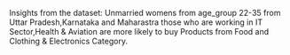 Insights from the dataset:
        Unmarried womens from age_group 22-35 from Uttar Pradesh,Karnataka and Maharastra those who are working in IT Sector,Health & Aviation are more likely to buy Products from Food and Clothing & Electronics Category.
